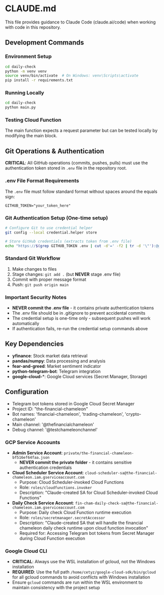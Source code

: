 # CLAUDE.md

This file provides guidance to Claude Code (claude.ai/code) when working with code in this repository.

## Development Commands

### Environment Setup
```bash
cd daily-check
python -m venv venv
source venv/bin/activate  # On Windows: venv\Scripts\activate
pip install -r requirements.txt
```

### Running Locally
```bash
cd daily-check
python main.py
```

### Testing Cloud Function
The main function expects a request parameter but can be tested locally by modifying the main block.

## Git Operations & Authentication

**CRITICAL**: All GitHub operations (commits, pushes, pulls) must use the authentication token stored in `.env` file in the repository root.

### .env File Format Requirements
The `.env` file must follow standard format without spaces around the equals sign:
```
GITHUB_TOKEN="your_token_here"
```

### Git Authentication Setup (One-time setup)
```bash
# Configure Git to use credential helper
git config --local credential.helper store

# Store GitHub credentials (extracts token from .env file)
echo "https://$(grep GITHUB_TOKEN .env | cut -d'=' -f2 | tr -d '\"'):@github.com" > ~/.git-credentials
```

### Standard Git Workflow
1. Make changes to files
2. Stage changes: `git add .` (but **NEVER** stage .env file)
3. Commit with proper message format
4. Push: `git push origin main`

### Important Security Notes
- **NEVER commit the .env file** - it contains private authentication tokens
- The .env file should be in .gitignore to prevent accidental commits
- The credential setup is one-time only - subsequent pushes will work automatically
- If authentication fails, re-run the credential setup commands above

## Key Dependencies

- **yfinance**: Stock market data retrieval
- **pandas/numpy**: Data processing and analysis
- **fear-and-greed**: Market sentiment indicator
- **python-telegram-bot**: Telegram integration
- **google-cloud-***: Google Cloud services (Secret Manager, Storage)

## Configuration

- Telegram bot tokens stored in Google Cloud Secret Manager
- Project ID: "the-financial-chameleon"
- Bot names: 'financial-chameleon', 'trading-chameleon', 'crypto-chameleon'
- Main channel: '@thefinancialchameleon'
- Debug channel: '@testchameleonchannel'

### GCP Service Accounts
- **Admin Service Account**: `private/the-financial-chameleon-bf516ef64faa.json`
  - **NEVER commit the private folder** - it contains sensitive authentication credentials
- **Cloud Scheduler Service Account**: `cloud-scheduler-sa@the-financial-chameleon.iam.gserviceaccount.com`
  - Purpose: Cloud Scheduler-invoked Cloud Functions
  - Role: `roles/cloudfunctions.invoker`
  - Description: "Claude-created SA for Cloud Scheduler-invoked Cloud Functions"
- **Daily Check Service Account**: `fin-cham-daily-check-sa@the-financial-chameleon.iam.gserviceaccount.com`
  - Purpose: Daily check Cloud Function runtime execution
  - Role: `roles/secretmanager.secretAccessor`
  - Description: "Claude-created SA that will handle the financial chameleon daily check runtime upon cloud function invocation"
  - Required for: Accessing Telegram bot tokens from Secret Manager during Cloud Function execution

### Google Cloud CLI
- **CRITICAL**: Always use the WSL installation of gcloud, not the Windows installation
- **REQUIRED**: Use the full path `/home/cetyz/google-cloud-sdk/bin/gcloud` for all gcloud commands to avoid conflicts with Windows installation
- Ensure `gcloud` commands are run within the WSL environment to maintain consistency with the project setup

